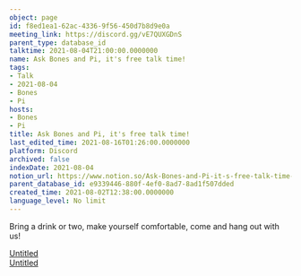 ```yaml
---
object: page
id: f8ed1ea1-62ac-4336-9f56-450d7b8d9e0a
meeting_link: https://discord.gg/vE7QUXGDnS
parent_type: database_id
talktime: 2021-08-04T21:00:00.0000000
name: Ask Bones and Pi, it's free talk time!
tags:
- Talk
- 2021-08-04
- Bones
- Pi
hosts:
- Bones
- Pi
title: Ask Bones and Pi, it's free talk time!
last_edited_time: 2021-08-16T01:26:00.0000000
platform: Discord
archived: false
indexDate: 2021-08-04
notion_url: https://www.notion.so/Ask-Bones-and-Pi-it-s-free-talk-time-f8ed1ea162ac43369f56450d7b8d9e0a
parent_database_id: e9339446-880f-4ef0-8ad7-8ad1f507dded
created_time: 2021-08-02T12:38:00.0000000
language_level: No limit
---
```


Bring a drink or two, make yourself comfortable, come and hang out with us!

[Untitled](https://www.notion.so/12c4a9e645d54aefa860b5f927a0b220)   
[Untitled](https://www.notion.so/482e61b02b9c4456b2b4fe86bb7544c6)   







